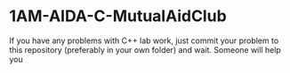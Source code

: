 # 1AM-AIDA-C-MutualAidClub
If you have any problems with C++ lab work, just commit your problem to this repository (preferably in your own folder) and wait. Someone will help you
